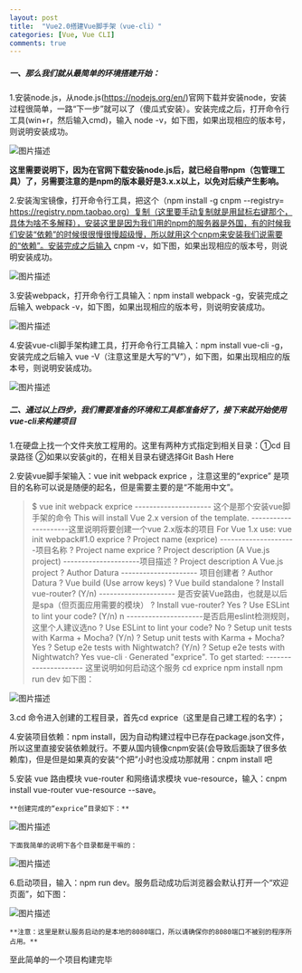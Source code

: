 ```yaml
---
layout: post
title:  "Vue2.0搭建Vue脚手架（vue-cli）"
categories: [Vue, Vue CLI]
comments: true
---
```

<!--more-->

##### 一、那么我们就从最简单的环境搭建开始：

1.安装node.js，从node.js(https://nodejs.org/en/)官网下载并安装node，安装过程很简单，一路“下一步”就可以了（傻瓜式安装）。安装完成之后，打开命令行工具(win+r，然后输入cmd)，输入 node -v，如下图，如果出现相应的版本号，则说明安装成功。

![](https://upload-images.jianshu.io/upload_images/3868852-e27ffe7726909c64.png?imageMogr2/auto-orient/strip%7CimageView2/2/w/678/format/webp "图片描述")

**这里需要说明下，因为在官网下载安装node.js后，就已经自带npm（包管理工具）了，另需要注意的是npm的版本最好是3.x.x以上，以免对后续产生影响。**

2.安装淘宝镜像，打开命令行工具，把这个（npm install -g cnpm --registry= https://registry.npm.taobao.org）复制（这里要手动复制就是用鼠标右键那个，具体为啥不多解释），安装这里是因为我们用的npm的服务器是外国，有的时候我们安装“依赖”的时候很很慢很慢超级慢，所以就用这个cnpm来安装我们说需要的“依赖”。安装完成之后输入 cnpm -v，如下图，如果出现相应的版本号，则说明安装成功。

![](https://upload-images.jianshu.io/upload_images/3868852-aa00da313cd90cf6.png?imageMogr2/auto-orient/strip%7CimageView2/2/w/662/format/webp "图片描述")

3.安装webpack，打开命令行工具输入：npm install webpack -g，安装完成之后输入 webpack -v，如下图，如果出现相应的版本号，则说明安装成功。

![](https://upload-images.jianshu.io/upload_images/3868852-78ae4207e9848e99.png?imageMogr2/auto-orient/strip%7CimageView2/2/w/662/format/webp "图片描述")

4.安装vue-cli脚手架构建工具，打开命令行工具输入：npm install vue-cli -g，安装完成之后输入 vue -V（注意这里是大写的“V”），如下图，如果出现相应的版本号，则说明安装成功。

![](https://upload-images.jianshu.io/upload_images/3868852-6efbfe25b7a6f757.png?imageMogr2/auto-orient/strip%7CimageView2/2/w/643/format/webp "图片描述")

##### 二、通过以上四步，我们需要准备的环境和工具都准备好了，接下来就开始使用vue-cli来构建项目

1.在硬盘上找一个文件夹放工程用的。这里有两种方式指定到相关目录：①cd 目录路径 ②如果以安装git的，在相关目录右键选择Git Bash Here

2.安装vue脚手架输入：vue init webpack exprice ，注意这里的“exprice” 是项目的名称可以说是随便的起名，但是需要主要的是“不能用中文”。

>$ vue init webpack exprice                                ---------------------  这个是那个安装vue脚手架的命令
 This will install Vue 2.x version of the template.     ---------------------这里说明将要创建一个vue 2.x版本的项目
 For Vue 1.x use: vue init webpack#1.0 exprice
 ? Project name (exprice)    ---------------------项目名称
 ? Project name exprice
 ? Project description (A Vue.js project)  ---------------------项目描述
 ? Project description A Vue.js project
 ? Author Datura   --------------------- 项目创建者
 ? Author Datura
 ? Vue build (Use arrow keys)
 ? Vue build standalone
 ? Install vue-router? (Y/n)  --------------------- 是否安装Vue路由，也就是以后是spa（但页面应用需要的模块）
 ? Install vue-router? Yes
 ? Use ESLint to lint your code? (Y/n) n ---------------------是否启用eslint检测规则，这里个人建议选no
 ? Use ESLint to lint your code? No
 ? Setup unit tests with Karma + Mocha? (Y/n)
 ? Setup unit tests with Karma + Mocha? Yes
 ? Setup e2e tests with Nightwatch? (Y/n)
 ? Setup e2e tests with Nightwatch? Yes
 vue-cli · Generated "exprice".
 To get started:  --------------------- 这里说明如何启动这个服务
 cd exprice
 npm install
 npm run dev
 如下图：
 
 ![](https://upload-images.jianshu.io/upload_images/3868852-02ed8f0f061be202.png?imageMogr2/auto-orient/strip%7CimageView2/2/w/595/format/webp "图片描述")
 
3.cd 命令进入创建的工程目录，首先cd exprice（这里是自己建工程的名字）；

4.安装项目依赖：npm install，因为自动构建过程中已存在package.json文件，所以这里直接安装依赖就行。不要从国内镜像cnpm安装(会导致后面缺了很多依赖库)，但是但是如果真的安装“个把”小时也没成功那就用：cnpm install 吧

5.安装 vue 路由模块 vue-router 和网络请求模块 vue-resource，输入：cnpm install vue-router vue-resource --save。

    **创建完成的“exprice”目录如下：**

![](https://upload-images.jianshu.io/upload_images/3868852-2809ca87a659675d.png?imageMogr2/auto-orient/strip%7CimageView2/2/w/828/format/webp "图片描述")
 
    下面我简单的说明下各个目录都是干嘛的：
    
![](https://upload-images.jianshu.io/upload_images/3868852-dc56e16bc1ae6b13.png?imageMogr2/auto-orient/strip%7CimageView2/2/w/441/format/webp "图片描述")

6.启动项目，输入：npm run dev。服务启动成功后浏览器会默认打开一个“欢迎页面”，如下图：

![](https://upload-images.jianshu.io/upload_images/3868852-fdc82b101d657ff6.png?imageMogr2/auto-orient/strip%7CimageView2/2/w/944/format/webp "图片描述")

    **注意：这里是默认服务启动的是本地的8080端口，所以请确保你的8080端口不被别的程序所占用。**
    
至此简单的一个项目构建完毕